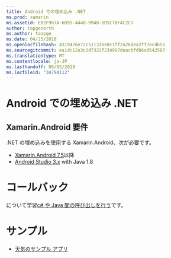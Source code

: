 ```yaml
---
title: Android での埋め込み .NET
ms.prod: xamarin
ms.assetid: EB2F967A-6D95-4448-994B-6D5C7BFAC2C7
author: topgenorth
ms.author: toopge
ms.date: 04/25/2018
ms.openlocfilehash: 4319476e72c511336e0c1ff2a26dea2ff7ecd655
ms.sourcegitcommit: ea1dc12a3c2d7322f234997daacbfdb6ad542507
ms.translationtype: MT
ms.contentlocale: ja-JP
ms.lasthandoff: 06/05/2018
ms.locfileid: "34794112"
---
```

# <a name="net-embedding-on-android"></a>Android での埋め込み .NET

## <a name="xamarinandroid-requirements"></a>Xamarin.Android 要件

.NET の埋め込みを使用する Xamarin.Android、次が必要です。

* [Xamarin.Android 7.5](https://www.visualstudio.com/xamarin/)以降
* [Android Studio 3.x](https://developer.android.com/studio/index.html) with Java 1.8

# <a name="callbacks"></a>コールバック

について学習[c# や Java 間の呼び出しを行う](callbacks.md)です。

# <a name="samples"></a>サンプル

* [天気のサンプル アプリ](https://github.com/jamesmontemagno/embeddinator-weather)
